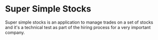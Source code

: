 # Super Simple Stocks
Super simple stocks is an application to manage trades on a set of stocks and it's a technical test as part of 
the hiring process for a very important company.
